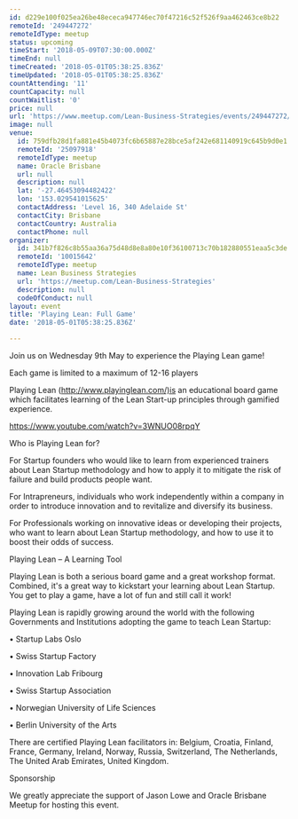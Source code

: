 ```yaml
---
id: d229e100f025ea26be48ececa947746ec70f47216c52f526f9aa462463ce8b22
remoteId: '249447272'
remoteIdType: meetup
status: upcoming
timeStart: '2018-05-09T07:30:00.000Z'
timeEnd: null
timeCreated: '2018-05-01T05:38:25.836Z'
timeUpdated: '2018-05-01T05:38:25.836Z'
countAttending: '11'
countCapacity: null
countWaitlist: '0'
price: null
url: 'https://www.meetup.com/Lean-Business-Strategies/events/249447272/'
image: null
venue:
  id: 759dfb28d1fa881e45b4073fc6b65887e28bce5af242e681140919c645b9d0e1
  remoteId: '25097918'
  remoteIdType: meetup
  name: Oracle Brisbane
  url: null
  description: null
  lat: '-27.46453094482422'
  lon: '153.029541015625'
  contactAddress: 'Level 16, 340 Adelaide St'
  contactCity: Brisbane
  contactCountry: Australia
  contactPhone: null
organizer:
  id: 341b7f826c8b55aa36a75d48d8e8a80e10f36100713c70b182880551eaa5c3de
  remoteId: '10015642'
  remoteIdType: meetup
  name: Lean Business Strategies
  url: 'https://meetup.com/Lean-Business-Strategies'
  description: null
  codeOfConduct: null
layout: event
title: 'Playing Lean: Full Game'
date: '2018-05-01T05:38:25.836Z'

---
```

<p>Join us on Wednesday 9th May to experience the Playing Lean game!</p> <p>Each game is limited to a maximum of 12-16 players</p> <p>Playing Lean (<a href="http://www.playinglean.com/)is" class="linkified">http://www.playinglean.com/)is</a> an educational board game which facilitates learning of the Lean Start-up principles through gamified experience.</p> <p><a href="https://www.youtube.com/watch?v=3WNUO08rpqY" class="embedded">https://www.youtube.com/watch?v=3WNUO08rpqY</a></p> <p>Who is Playing Lean for?</p> <p>For Startup founders who would like to learn from experienced trainers about Lean Startup methodology and how to apply it to mitigate the risk of failure and build products people want.</p> <p>For Intrapreneurs, individuals who work independently within a company in order to introduce innovation and to revitalize and diversify its business.</p> <p>For Professionals working on innovative ideas or developing their projects, who want to learn about Lean Startup methodology, and how to use it to boost their odds of success.</p> <p>Playing Lean – A Learning Tool</p> <p>Playing Lean is both a serious board game and a great workshop format. Combined, it's a great way to kickstart your learning about Lean Startup. You get to play a game, have a lot of fun and still call it work!</p> <p>Playing Lean is rapidly growing around the world with the following Governments and Institutions adopting the game to teach Lean Startup:</p> <p>• Startup Labs Oslo</p> <p>• Swiss Startup Factory</p> <p>• Innovation Lab Fribourg</p> <p>• Swiss Startup Association</p> <p>• Norwegian University of Life Sciences</p> <p>• Berlin University of the Arts</p> <p>There are certified Playing Lean facilitators in: Belgium, Croatia, Finland, France, Germany, Ireland, Norway, Russia, Switzerland, The Netherlands, The United Arab Emirates, United Kingdom.</p> <p>Sponsorship</p> <p>We greatly appreciate the support of Jason Lowe and Oracle Brisbane Meetup for hosting this event.</p>
